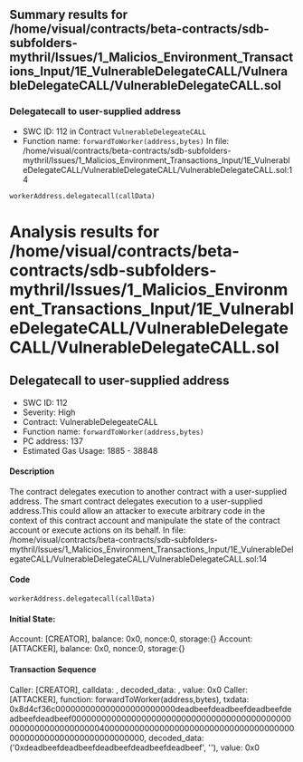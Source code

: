 ## Summary results for /home/visual/contracts/beta-contracts/sdb-subfolders-mythril/Issues/1_Malicios_Environment_Transactions_Input/1E_VulnerableDelegateCALL/VulnerableDelegateCALL/VulnerableDelegateCALL.sol
### Delegatecall to user-supplied address
- SWC ID: 112 in Contract `VulnerableDelegeateCALL`
- Function name: `forwardToWorker(address,bytes)`
In file: /home/visual/contracts/beta-contracts/sdb-subfolders-mythril/Issues/1_Malicios_Environment_Transactions_Input/1E_VulnerableDelegateCALL/VulnerableDelegateCALL/VulnerableDelegateCALL.sol:14
```
workerAddress.delegatecall(callData)
```
# Analysis results for /home/visual/contracts/beta-contracts/sdb-subfolders-mythril/Issues/1_Malicios_Environment_Transactions_Input/1E_VulnerableDelegateCALL/VulnerableDelegateCALL/VulnerableDelegateCALL.sol

## Delegatecall to user-supplied address
- SWC ID: 112
- Severity: High
- Contract: VulnerableDelegeateCALL
- Function name: `forwardToWorker(address,bytes)`
- PC address: 137
- Estimated Gas Usage: 1885 - 38848

#### Description

The contract delegates execution to another contract with a user-supplied address.
The smart contract delegates execution to a user-supplied address.This could allow an attacker to execute arbitrary code in the context of this contract account and manipulate the state of the contract account or execute actions on its behalf.
In file: /home/visual/contracts/beta-contracts/sdb-subfolders-mythril/Issues/1_Malicios_Environment_Transactions_Input/1E_VulnerableDelegateCALL/VulnerableDelegateCALL/VulnerableDelegateCALL.sol:14

#### Code

```
workerAddress.delegatecall(callData)
```

#### Initial State:

Account: [CREATOR], balance: 0x0, nonce:0, storage:{}
Account: [ATTACKER], balance: 0x0, nonce:0, storage:{}

#### Transaction Sequence

Caller: [CREATOR], calldata: , decoded_data: , value: 0x0
Caller: [ATTACKER], function: forwardToWorker(address,bytes), txdata: 0x8d4cf36c000000000000000000000000deadbeefdeadbeefdeadbeefdeadbeefdeadbeef00000000000000000000000000000000000000000000000000000000000000400000000000000000000000000000000000000000000000000000000000000000, decoded_data: ('0xdeadbeefdeadbeefdeadbeefdeadbeefdeadbeef', ''), value: 0x0


